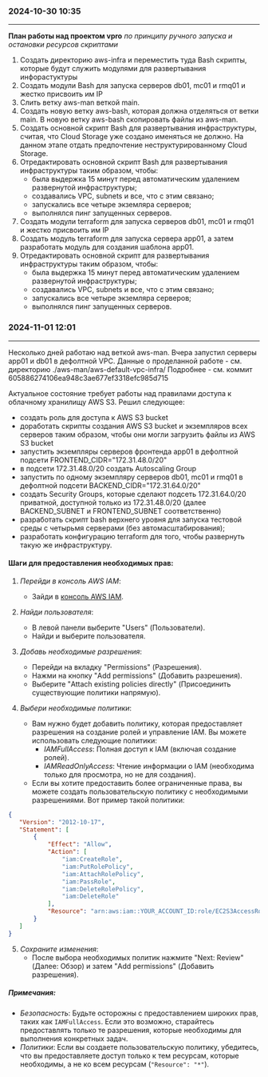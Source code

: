 ### 2024-10-30  10:35
---------------------

**План работы над проектом vpro** _по принципу ручного запуска и остановки ресурсов скриптами_

1. Создать директорию aws-infra и переместить туда Bash скрипты, которые будут служить модулями для развертывания инфорастуктуры
2. Создать модули Bash для запуска серверов db01, mc01 и rmq01 и жестко присвоить им IP
3. Слить ветку aws-man веткой main.
4. Создать новую ветку aws-bash, которая должна отделяться от ветки main.
    В новую ветку aws-bash скопировать файлы из aws-man.
5. Создать основной скрипт Bash для развертывания инфраструктуры, считая, что Cloud Storage уже создано именяться не должно. На данном этапе отдать предпочтение неструктурированному Cloud Storage.
6. Отредактировать основной скрипт Bash для развертывания инфраструктуры таким образом, чтобы:
    - была выдержка 15 минут перед автоматическим удалением развернутой инфраструктуры;
    - создавались VPC, subnets и все, что с этим связано;
    - запускались все четыре экземляра серверов;
    - выполнялся пинг запущенных серверов.
7. Создать модули terraform для запуска серверов db01, mc01 и rmq01 и жестко присвоить им IP
8. Создать модуль terraform для запуска сервера app01, а затем разработать модуль для создания шаблона app01.
9. Отредактировать основной скрипт для развертывания инфраструктуры таким образом, чтобы:
    - была выдержка 15 минут перед автоматическим удалением развернутой инфраструктуры;
    - создавались VPC, subnets и все, что с этим связано;
    - запускались все четыре экземляра серверов;
    - выполнялся пинг запущенных серверов.


### 2024-11-01  12:01
---------------------
Несколько дней работаю над веткой aws-man.
Вчера запустил серверы app01 и db01 в дефолтной VPC.
Данные о проделанной работе - см. директорию ./aws-man/aws-default-vpc-infra/
Подробнее - см. коммит 605886274106ea948c3ae677ef3318efc985d715

Актуальное состояние требует работы над правилами доступа к облачному хранилищу AWS S3.
Решил следующее:
- создать роль для доступа к AWS S3 bucket
- доработать скрипты создания AWS S3 bucket и экземпляров всех серверов таким образом, чтобы они могли загрузить файлы из AWS S3 bucket
- запустить экземпляры серверов фронтенда app01 в дефолтной подсети
        FRONTEND_CIDR="172.31.48.0/20"
- в подсети 172.31.48.0/20 создать Autoscaling Group
- запустить по одному экземпляру серверов db01, mc01 и rmq01 в дефолтной подсети
        BACKEND_CIDR="172.31.64.0/20"
- создать Security Groups, которые сделают подсеть 172.31.64.0/20 приватной, доступной только из 172.31.48.0/20 (далее BACKEND_SUBNET и FRONTEND_SUBNET соответственно)
- разработать скрипт bash верхнего уровня для запуска тестовой среды с четырьмя серверами (без автомасштабирования);
- разработать конфигурацию terraform для того, чтобы развернуть такую же инфраструктуру.

#### Шаги для предоставления необходимых прав:
1. *Перейди в консоль AWS IAM*:
   - Зайди в [консоль AWS IAM](https://console.aws.amazon.com/iam/home).

2. *Найди пользователя*:
   - В левой панели выберите "Users" (Пользователи).
   - Найди и выберите пользователя.

3. *Добавь необходимые разрешения*:
   - Перейди на вкладку "Permissions" (Разрешения).
   - Нажми на кнопку "Add permissions" (Добавить разрешения).
   - Выберите "Attach existing policies directly" (Присоединить существующие политики напрямую).

4. *Выбери необходимые политики*:
   - Вам нужно будет добавить политику, которая предоставляет разрешения на создание ролей и управление IAM. Вы можете использовать следующие политики:
     - *IAMFullAccess*: Полная доступ к IAM (включая создание ролей).
     - *IAMReadOnlyAccess*: Чтение информации о IAM (необходима только для просмотра, но не для создания).
   - Если вы хотите предоставить более ограниченные права, вы можете создать пользовательскую политику с необходимыми разрешениями. Вот пример такой политики:

```json
{
   "Version": "2012-10-17",
   "Statement": [
       {
           "Effect": "Allow",
           "Action": [
               "iam:CreateRole",
               "iam:PutRolePolicy",
               "iam:AttachRolePolicy",
               "iam:PassRole",
               "iam:DeleteRolePolicy",
               "iam:DeleteRole"
           ],
           "Resource": "arn:aws:iam::YOUR_ACCOUNT_ID:role/EC2S3AccessRole"
       }
   ]
}
```

5. *Сохраните изменения*:
   - После выбора необходимых политик нажмите "Next: Review" (Далее: Обзор) и затем "Add permissions" (Добавить разрешения).

##### Примечания:
- *Безопасность*: Будьте осторожны с предоставлением широких прав, таких как `IAMFullAccess`. Если это возможно, старайтесь предоставлять только те разрешения, которые необходимы для выполнения конкретных задач.
- *Политики*: Если вы создаете пользовательскую политику, убедитесь, что вы предоставляете доступ только к тем ресурсам, которые необходимы, а не ко всем ресурсам (`"Resource": "*"`).